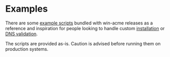 ---
---
# Examples
There are some [example scripts](https://github.com/win-acme/win-acme/tree/master/dist/Scripts) 
bundled with win-acme releases as a reference and inspiration for people looking to handle custom 
[installation](/reference/plugins/installation/script) or
[DNS validation](/reference/plugins/validation/dns/script).

The scripts are provided as-is. Caution is advised before running them on production systems.